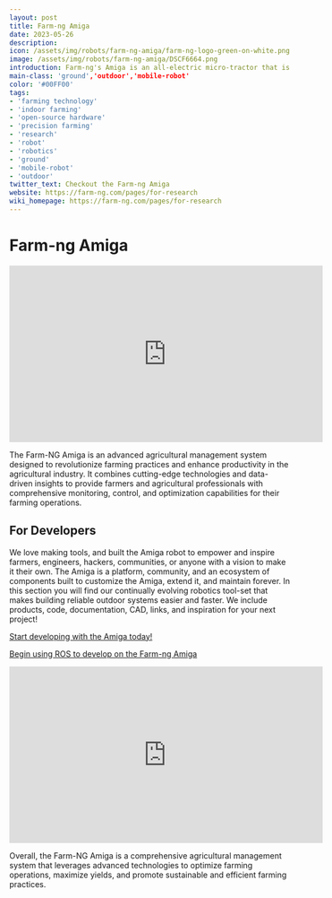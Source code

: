 ```yaml
---
layout: post
title: Farm-ng Amiga
date: 2023-05-26
description:
icon: /assets/img/robots/farm-ng-amiga/farm-ng-logo-green-on-white.png
image: /assets/img/robots/farm-ng-amiga/DSCF6664.png
introduction: Farm-ng's Amiga is an all-electric micro-tractor that is easy to adapt to any farm's cropping systems. The Amiga allows growers to easily and repeatedly implement cultural practices, profitably, while reducing manual labor, maintenance and fuel costs.
main-class: 'ground','outdoor','mobile-robot'
color: '#00FF00'
tags:
- 'farming technology'
- 'indoor farming'
- 'open-source hardware'
- 'precision farming'
- 'research'
- 'robot'
- 'robotics'
- 'ground'
- 'mobile-robot'
- 'outdoor'
twitter_text: Checkout the Farm-ng Amiga
website: https://farm-ng.com/pages/for-research
wiki_homepage: https://farm-ng.com/pages/for-research
---
```


# Farm-ng Amiga

<iframe width="560" height="315" src="https://www.youtube.com/embed/DU8MGAbr1VM" title="YouTube video player" frameborder="0" allow="accelerometer; autoplay; clipboard-write; encrypted-media; gyroscope; picture-in-picture; web-share" allowfullscreen></iframe>

The Farm-NG Amiga is an advanced agricultural management system designed to revolutionize farming practices and enhance productivity in the
agricultural industry. It combines cutting-edge technologies and data-driven insights to provide farmers and agricultural professionals with
comprehensive monitoring, control, and optimization capabilities for their farming operations.
 ## For Developers
 We love making tools, and built the Amiga robot to empower and inspire farmers, engineers, hackers, communities, or anyone with a vision to make it their own. The Amiga is a platform, community, and an ecosystem of components built to customize the Amiga, extend it, and maintain forever. In this section you will find our continually evolving robotics tool-set that makes building reliable outdoor systems easier and faster. We include products, code, documentation, CAD, links, and inspiration for your next project!

 [Start developing with the Amiga today!](https://amiga.farm-ng.com/docs/getting-started)

 [Begin using ROS to develop on the Farm-ng Amiga](https://amiga.farm-ng.com/docs/brain/ros-bridge)

 <iframe width="560" height="315" src="https://www.youtube.com/embed/k7rIpSrkeA4" title="YouTube video player" frameborder="0" allow="accelerometer; autoplay; clipboard-write; encrypted-media; gyroscope; picture-in-picture; web-share" allowfullscreen></iframe>



Overall, the Farm-NG Amiga is a comprehensive agricultural management system that leverages advanced technologies to optimize farming operations,
maximize yields, and promote sustainable and efficient farming practices.